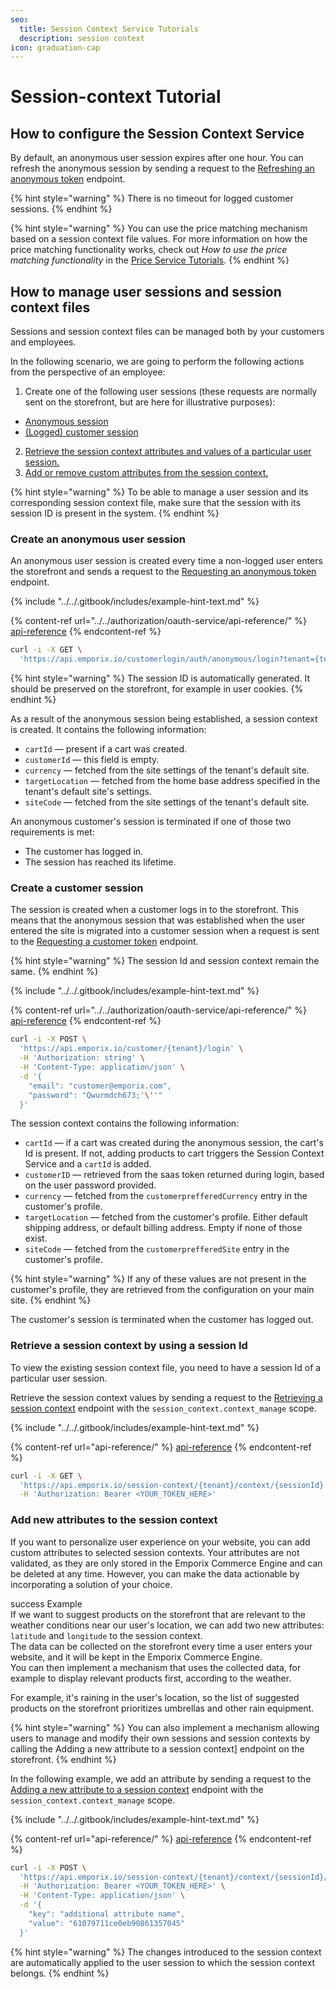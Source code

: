 ```yaml
---
seo:
  title: Session Context Service Tutorials
  description: session context
icon: graduation-cap
---
```


# Session-context Tutorial

## How to configure the Session Context Service

By default, an anonymous user session expires after one hour. You can refresh the anonymous session by sending a request to the [Refreshing an anonymous token](https://developer.emporix.io/documentation-portal/api-references/api-guides-and-references/api-references/api-guides-and-references/authorization/oauth-service/api-reference/anonymous-token#get-customerlogin-auth-anonymous-refresh) endpoint.

{% hint style="warning" %}
There is no timeout for logged customer sessions.
{% endhint %}

{% hint style="warning" %}
You can use the price matching mechanism based on a session context file values. For more information on how the price matching functionality works, check out _How to use the price matching functionality_ in the [Price Service Tutorials](../../prices-and-taxes/price-service/price.md#how-to-use-the-price-matching-functionality).
{% endhint %}

## How to manage user sessions and session context files

Sessions and session context files can be managed both by your customers and employees.

In the following scenario, we are going to perform the following actions from the perspective of an employee:

1. Create one of the following user sessions (these requests are normally sent on the storefront, but are here for illustrative purposes):

* [Anonymous session](session-context.md#create-an-anonymous-user-session)
* [(Logged) customer session](session-context.md#create-a-customer-session)

2. [Retrieve the session context attributes and values of a particular user session.](session-context.md#retrieve-a-session-context-by-using-a-session-id)
3. [Add or remove custom attributes from the session context.](session-context.md#add-new-attributes-to-the-session-context)

{% hint style="warning" %}
To be able to manage a user session and its corresponding session context file, make sure that the session with its session ID is present in the system.
{% endhint %}

### Create an anonymous user session

An anonymous user session is created every time a non-logged user enters the storefront and sends a request to the [Requesting an anonymous token](https://developer.emporix.io/documentation-portal/api-references/api-guides-and-references/api-references/api-guides-and-references/authorization/oauth-service/api-reference/anonymous-token#get-customerlogin-auth-anonymous-refresh) endpoint.

{% include "../../.gitbook/includes/example-hint-text.md" %}

{% content-ref url="../../authorization/oauth-service/api-reference/" %}
[api-reference](../../authorization/oauth-service/api-reference/)
{% endcontent-ref %}

```bash
curl -i -X GET \
  'https://api.emporix.io/customerlogin/auth/anonymous/login?tenant={tenant}&client_id={client_id}'
```

{% hint style="warning" %}
The session ID is automatically generated. It should be preserved on the storefront, for example in user cookies.
{% endhint %}

As a result of the anonymous session being established, a session context is created. It contains the following information:

* `cartId` — present if a cart was created.
* `customerId` — this field is empty.
* `currency` — fetched from the site settings of the tenant's default site.
* `targetLocation` — fetched from the home base address specified in the tenant's default site's settings.
* `siteCode` — fetched from the site settings of the tenant's default site.

An anonymous customer's session is terminated if one of those two requirements is met:

* The customer has logged in.
* The session has reached its lifetime.

### Create a customer session

The session is created when a customer logs in to the storefront. This means that the anonymous session that was established when the user entered the site is migrated into a customer session when a request is sent to the [Requesting a customer token](https://developer.emporix.io/documentation-portal/api-references/api-guides-and-references/api-references/api-guides-and-references/authorization/oauth-service/api-reference/customer-token#post-customer-tenant-login) endpoint.

{% hint style="warning" %}
The session Id and session context remain the same.
{% endhint %}

{% include "../../.gitbook/includes/example-hint-text.md" %}

{% content-ref url="../../authorization/oauth-service/api-reference/" %}
[api-reference](../../authorization/oauth-service/api-reference/)
{% endcontent-ref %}

```bash
curl -i -X POST \
  'https://api.emporix.io/customer/{tenant}/login' \
  -H 'Authorization: string' \
  -H 'Content-Type: application/json' \
  -d '{
    "email": "customer@emporix.com",
    "password": "Qwurmdch673;'\''"
  }'
```

The session context contains the following information:

* `cartId` — if a cart was created during the anonymous session, the cart's Id is present. If not, adding products to cart triggers the Session Context Service and a `cartId` is added.
* `customerID` — retrieved from the saas token returned during login, based on the user password provided.
* `currency` — fetched from the `customerprefferedCurrency` entry in the customer's profile.
* `targetLocation` — fetched from the customer's profile. Either default shipping address, or default billing address. Empty if none of those exist.
* `siteCode` — fetched from the `customerprefferedSite` entry in the customer's profile.

{% hint style="warning" %}
If any of these values are not present in the customer's profile, they are retrieved from the configuration on your main site.
{% endhint %}

The customer's session is terminated when the customer has logged out.

### Retrieve a session context by using a session Id

To view the existing session context file, you need to have a session Id of a particular user session.

Retrieve the session context values by sending a request to the [Retrieving a session context](https://developer.emporix.io/documentation-portal/api-references/api-guides-and-references/api-references/users-and-permissions/session-context/api-reference/session-management) endpoint with the `session_context.context_manage` scope.

{% include "../../.gitbook/includes/example-hint-text.md" %}

{% content-ref url="api-reference/" %}
[api-reference](api-reference/)
{% endcontent-ref %}

```bash
curl -i -X GET \
  'https://api.emporix.io/session-context/{tenant}/context/{sessionId}' \
  -H 'Authorization: Bearer <YOUR_TOKEN_HERE>'
```

### Add new attributes to the session context

If you want to personalize user experience on your website, you can add custom attributes to selected session contexts. Your attributes are not validated, as they are only stored in the Emporix Commerce Engine and can be deleted at any time. However, you can make the data actionable by incorporating a solution of your choice.

success Example\
If we want to suggest products on the storefront that are relevant to the weather conditions near our user's location, we can add two new attributes: `latitude` and `longitude` to the session context.\
The data can be collected on the storefront every time a user enters your website, and it will be kept in the Emporix Commerce Engine.\
You can then implement a mechanism that uses the collected data, for example to display relevant products first, according to the weather.

For example, it's raining in the user's location, so the list of suggested products on the storefront prioritizes umbrellas and other rain equipment.

{% hint style="warning" %}
You can also implement a mechanism allowing users to manage and modify their own sessions and session contexts by calling the Adding a new attribute to a session context] endpoint on the storefront.
{% endhint %}

In the following example, we add an attribute by sending a request to the [Adding a new attribute to a session context](https://developer.emporix.io/documentation-portal/api-references/api-guides-and-references/api-references/users-and-permissions/session-context/api-reference/own-session-context-modification#post-session-context-tenant-me-context-attributes) endpoint with the `session_context.context_manage` scope.

{% include "../../.gitbook/includes/example-hint-text.md" %}

{% content-ref url="api-reference/" %}
[api-reference](api-reference/)
{% endcontent-ref %}

```bash
curl -i -X POST \
  'https://api.emporix.io/session-context/{tenant}/context/{sessionId}/attributes' \
  -H 'Authorization: Bearer <YOUR_TOKEN_HERE>' \
  -H 'Content-Type: application/json' \
  -d '{
    "key": "additional attribute name",
    "value": "61079711ce0eb90861357045"
  }'
```

{% hint style="warning" %}
The changes introduced to the session context are automatically applied to the user session to which the session context belongs.
{% endhint %}
